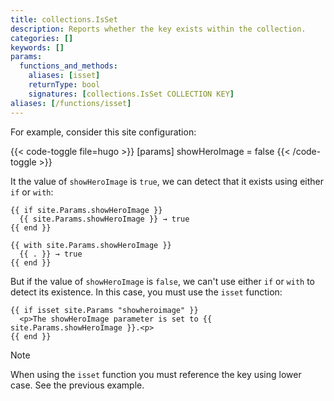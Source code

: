 ```yaml
---
title: collections.IsSet
description: Reports whether the key exists within the collection.
categories: []
keywords: []
params:
  functions_and_methods:
    aliases: [isset]
    returnType: bool
    signatures: [collections.IsSet COLLECTION KEY]
aliases: [/functions/isset]
---
```


For example, consider this site configuration:

{{< code-toggle file=hugo >}}
[params]
showHeroImage = false
{{< /code-toggle >}}

It the value of `showHeroImage` is `true`, we can detect that it exists using either `if` or `with`:

```go-html-template
{{ if site.Params.showHeroImage }}
  {{ site.Params.showHeroImage }} → true
{{ end }}

{{ with site.Params.showHeroImage }}
  {{ . }} → true
{{ end }}
```

But if the value of `showHeroImage` is `false`, we can't use either `if` or `with` to detect its existence. In this case, you must use the `isset` function:

```go-html-template
{{ if isset site.Params "showheroimage" }}
  <p>The showHeroImage parameter is set to {{ site.Params.showHeroImage }}.<p>
{{ end }}
```

> [!note]
> When using the `isset` function you must reference the key using lower case. See the previous example.
